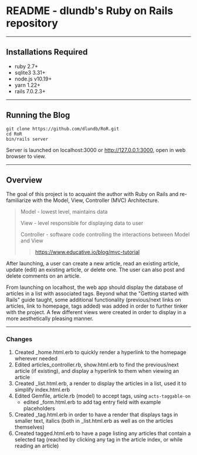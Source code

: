 # README - dlundb's Ruby on Rails repository

---

## Installations Required
 - ruby 2.7+
 - sqlite3 3.31+
 - node.js v10.19+
 - yarn 1.22+
 - rails 7.0.2.3+

---

## Running the Blog

```
git clone https://github.com/dlundb/RoR.git
cd RoR
bin/rails server
```

Server is launched on localhost:3000 or http://127.0.0.1:3000, open in web browser to view.

---

## Overview

The goal of this project is to acquaint the author with Ruby on Rails and re-familiarize with the Model, View, Controller (MVC) Architecture. 

> Model - lowest level, maintains data
>
> View - level responsible for displaying data to user
>
> Controller - software code controlling the interactions between Model and View
> 
>> https://www.educative.io/blog/mvc-tutorial

After launching, a user can create a new article, read an existing article, update (edit) an existing article, or delete one. The user can also post and delete comments on an article.

From launching on localhost, the web app should display the database of articles in a list with associated tags. Beyond what the "Getting started with Rails" guide taught, some additional functionality (previous/next links on articles, link to homepage, tags added) was added in order to further tinker with the project. A few different views were created in order to display in a more aesthetically pleasing manner. 

---

### Changes

1. Created _home.html.erb to quickly render a hyperlink to the homepage wherever needed
2. Edited articles_controller.rb, show.html.erb to find the previous/next article (if existing), and display a hyperlink to them when viewing an article
3. Created _list.html.erb, a render to display the articles in a list, used it to simplify index.html.erb
4. Edited Gemfile, article.rb (model) to accept tags, using `acts-taggable-on`
    - edited _form.html.erb to add tag entry field with example placeholders
5. Created _tag.html.erb in order to have a render that displays tags in smaller text, italics (both in _list.html.erb as well as on the articles themselves)
6. Created tagged.html.erb to have a page listing any articles that contain a selected tag (reached by clicking any tag in the article index, or while reading an article)